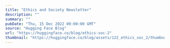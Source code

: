```yaml
---
title: "Ethics and Society Newsletter"
description: ""
summary: ""
pubDate: "Thu, 15 Dec 2022 00:00:00 GMT"
source: "Hugging Face Blog"
url: "https://huggingface.co/blog/ethics-soc-2"
thumbnail: "https://huggingface.co/blog/assets/122_ethics_soc_2/thumbnail-solstice.png"
---
```


